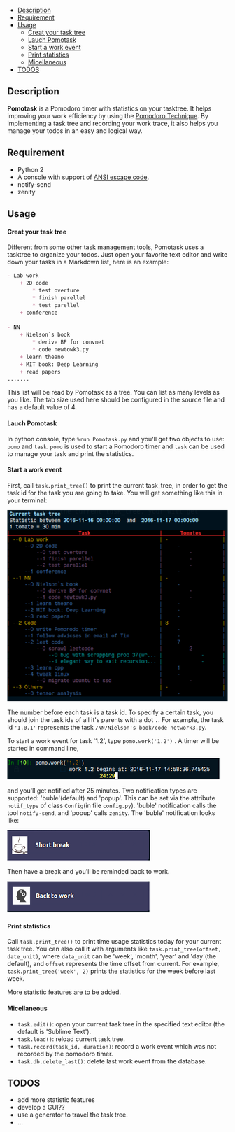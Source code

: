 <!-- MarkdownTOC -->

- [Description](#description)
- [Requirement](#requirement)
- [Usage](#usage)
    - [Creat your task tree](#creat-your-task-tree)
    - [Lauch Pomotask](#lauch-pomotask)
    - [Start a work event](#start-a-work-event)
    - [Print statistics](#print-statistics)
    - [Micellaneous](#micellaneous)
- [TODOS](#todos)

<!-- /MarkdownTOC -->

<a name="description"></a>
## Description
**Pomotask** is a Pomodoro timer with statistics on your tasktree. It helps improving your work efficiency by using the [Pomodoro Technique](https://en.wikipedia.org/wiki/Pomodoro_Technique). By implementing a task tree and recording your work trace, it also helps you manage your todos in an easy and logical way.

<a name="requirement"></a>
## Requirement
+ Python 2
+ A console with support of [ANSI escape code](https://en.wikipedia.org/wiki/ANSI_escape_code).
+ notify-send
+ zenity

<a name="usage"></a>
## Usage
<a name="creat-your-task-tree"></a>
#### Creat your task tree
Different from some other task management tools, Pomotask uses a tasktree to organize your todos. Just open your favorite text editor and write down your tasks in a Markdown list, here is an example:
```Markdown
- Lab work
    + 2D code
        * test overture
        * finish parellel       
        * test parellel        
    + conference   

- NN
    + Nielson`s book
        * derive BP for convnet   
        * code newtowk3.py
    + learn theano
    + MIT book: Deep Learning
    + read papers
.......
```
This list will be read by Pomotask as a tree. You can list as many levels as you like. The tab size used here should be configured in the source file and has a default value of 4.

<a name="lauch-pomotask"></a>
#### Lauch Pomotask
In python console, type `%run Pomotask.py` and you'll get two objects to use: `pomo` and `task`.  `pomo` is used to start a Pomodoro timer and `task` can be used to manage your task and print the statistics.

<a name="start-a-work-event"></a>
#### Start a work event
First, call `task.print_tree()` to print the current task_tree, in order to get the task id for the task you are going to take. You will get something like this in your terminal:

![](./fig_tree.png)

The number before each task is a task id. To specify a certain task, you should join the task ids of all it's parents with a dot `.`. For example, the task id `'1.0.1'` represents the task `/NN/Nielson's book/code network3.py`.

To start a work event for task '1.2', type `pomo.work('1.2')` . A timer will be started in command line,

![](./fig_timer.png) 

and you'll get notified after 25 minutes. Two notification types are supported: 
'buble'(default) and 'popup'. This can be set via the attribute `notif_type` of class `Config`(in file `config.py`). 'buble' notification calls the tool `notify-send`, and 'popup' calls `zenity`. The 'buble' notification looks like:

![](fig_break.png) 

Then have a break and you'll be reminded back to work.

![](fig_work.png)


<a name="print-statistics"></a>
#### Print statistics
Call `task.print_tree()` to print time usage statistics today for your current task tree. You can also call it with arguments like `task.print_tree(offset, date_unit)`, where `data_unit` can be 'week', 'month', 'year' and 'day'(the default), and `offset` represents the time offset from current. For example, `task.print_tree('week', 2)` prints the statistics for the week before last week.

More statistic features are to be added.

<a name="micellaneous"></a>
#### Micellaneous
+ `task.edit()`: open your current task tree in the specified text editor (the default is 'Sublime Text').
+ `task.load()`:  reload current task tree.
+ `task.record(task_id, duration)`: record a work event which was not recorded by the pomodoro timer.
+ `task.db.delete_last()`: delete last work event from the database.

<a name="todos"></a>
## TODOS
+ add more statistic features
+ develop a GUI??
+ use a generator to travel the task tree.
+ ...





